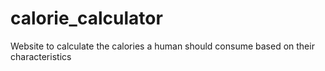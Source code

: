 # calorie_calculator
Website to calculate the calories a human should consume based on their characteristics
